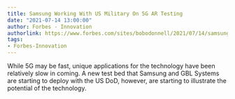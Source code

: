 ```yaml
---
title: Samsung Working With US Military On 5G AR Testing
date: "2021-07-14 13:00:00"
author: Forbes - Innovation
authorlink: https://www.forbes.com/sites/bobodonnell/2021/07/14/samsung-working-with-us-military-on-5g-ar-testing/
tags:
- Forbes-Innovation
---
```

While 5G may be fast, unique applications for the technology have been relatively slow in coming. A new test bed that Samsung and GBL Systems are starting to deploy with the US DoD, however, are starting to illustrate the potential of the technology.